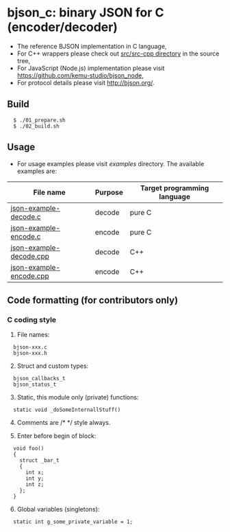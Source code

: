 # bjson_c: binary JSON for C (encoder/decoder)
- The reference BJSON implementation in C language,
- For C++ wrappers please check out [src/src-cpp directory](src/src-cpp) in the source tree,
- For JavaScript (Node.js) implementation please visit https://github.com/kemu-studio/bjson_node,
- For protocol details please visit http://bjson.org/.

## Build
```
  $ ./01_prepare.sh 
  $ ./02_build.sh
```

## Usage
- For usage examples please visit *examples* directory. The available examples are:

| File name                                                    | Purpose | Target programming language |
| -------------------------------------------------------------|---------|-----------------------------|
| [json-example-decode.c](examples/bjson-example-decode.c)     | decode  | pure C                      |
| [json-example-encode.c](examples/bjson-example-encode.c)     | encode  | pure C                      |
| [json-example-decode.cpp](examples/bjson-example-decode.cpp) | decode  | C++                         |
| [json-example-encode.cpp](examples/bjson-example-encode.cpp) | encode  | C++                         |

## Code formatting (for contributors only)

### C coding style
1. File names:
```
  bjson-xxx.c
  bjson-xxx.h
```  
  
2. Struct and custom types:
```
  bjson_callbacks_t
  bjson_status_t
```

3. Static, this module only (private) functions:
```
  static void _doSomeInternallStuff()
```  

4. Comments are /* */ style always.

5. Enter before begin of block:
```
  void foo()
  {
    struct _bar_t
    {
      int x;
      int y;
      int z;
    };
  }
```

6. Global variables (singletons):
```  
  static int g_some_private_variable = 1;
```  

